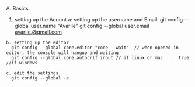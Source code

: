 A. Basics

  1. setting up the Acount
    a: setting up the username and Email:
      git config --global user.name "Avarile"
      git config --global user.email avarile.@gmail.com

    b. setting up the editor
      git config --global core.editor "code --wait"  // when opened in editor, the console will hangup and waiting
      git config --global core.autocrlf input // if linux or mac   :  true //if windows

    c. edit the settings
      git config --global -e
